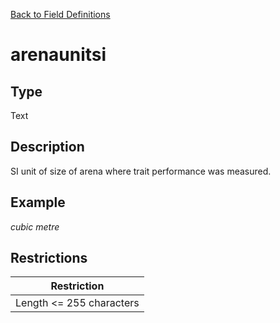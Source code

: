 [Back to Field Definitions](../../field_definition_overview)
# arenaunitsi

## Type
Text

## Description


SI unit of size of arena where trait performance was measured.
## Example
*cubic metre*

## Restrictions
| Restriction |
| :---------: |
| Length <= 255 characters |

